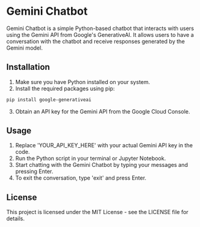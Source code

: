 # Gemini Chatbot

Gemini Chatbot is a simple Python-based chatbot that interacts with users using the Gemini API from Google's GenerativeAI. It allows users to have a conversation with the chatbot and receive responses generated by the Gemini model.

## Installation

1. Make sure you have Python installed on your system.
2. Install the required packages using pip:

```bash
pip install google-generativeai
```
3. Obtain an API key for the Gemini API from the Google Cloud Console.

## Usage


1. Replace 'YOUR_API_KEY_HERE' with your actual Gemini API key in the code.
2. Run the Python script in your terminal or Jupyter Notebook.
3. Start chatting with the Gemini Chatbot by typing your messages and pressing Enter.
4. To exit the conversation, type 'exit' and press Enter.

## License

This project is licensed under the MIT License - see the LICENSE file for details.
